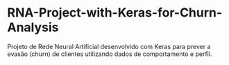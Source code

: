 # RNA-Project-with-Keras-for-Churn-Analysis
Projeto de Rede Neural Artificial desenvolvido com Keras para prever a evasão (churn) de clientes utilizando dados de comportamento e perfil.
